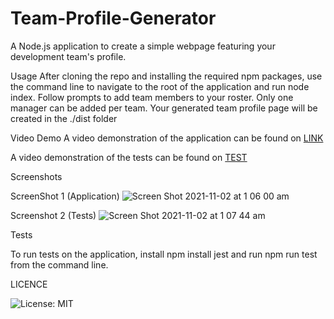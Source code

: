# Team-Profile-Generator

A Node.js application to create a simple webpage featuring your development team's profile.

Usage
After cloning the repo and installing the required npm packages, use the command line to navigate to the root of the application and run node index. 
Follow prompts to add team members to your roster. Only one manager can be added per team. 
Your generated team profile page will be created in the ./dist folder


Video Demo
A video demonstration of the application can be found on [LINK](https://youtu.be/GiXJzY6eiQs)

A video demonstration of the tests can be found on [TEST](https://youtu.be/D9yTuFcSd4c)

Screenshots


ScreenShot 1 (Application)
![Screen Shot 2021-11-02 at 1 06 00 am](https://user-images.githubusercontent.com/88652187/139688665-cb62a4d2-0238-441e-82d5-1fa31f75091b.png)


Screenshot 2 (Tests)
![Screen Shot 2021-11-02 at 1 07 44 am](https://user-images.githubusercontent.com/88652187/139688714-551fe609-c966-459e-ada9-e35dda3c02f1.png)


Tests


To run tests on the application, install
npm install jest
and run npm run test from the command line.


LICENCE

![License: MIT](https://img.shields.io/badge/License-MIT-yellow.svg)
